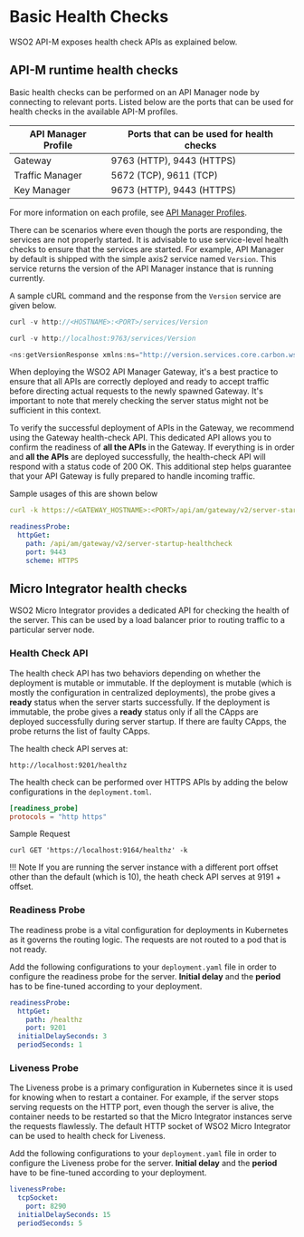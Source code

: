 # Basic Health Checks

WSO2 API-M exposes health check APIs as explained below.

## API-M runtime health checks

Basic health checks can be performed on an API Manager node by connecting to relevant ports. Listed below are the ports that can be used for health checks in the available API-M profiles.

| API Manager Profile | Ports that can be used for health checks |
|---------------------|------------------------------------------|
| Gateway             | 9763 (HTTP), 9443 (HTTPS)                |
| Traffic Manager     | 5672 (TCP), 9611 (TCP)       |
| Key Manager         | 9673 (HTTP), 9443 (HTTPS)                |

For more information on each profile, see [API Manager Profiles]({{base_path}}/install-and-setup/setup/distributed-deployment/product-profiles).

There can be scenarios where even though the ports are responding, the services are not properly started. It is advisable to use service-level health checks to ensure that the services are started. For example, API Manager by default is shipped with the simple axis2 service named `Version`. This service returns the version of the API Manager instance that is running currently.

A sample cURL command and the response from the `Version` service are given below.

``` java tab="Format"
curl -v http://<HOSTNAME>:<PORT>/services/Version
```

``` java tab="Example"
curl -v http://localhost:9763/services/Version
```

``` java tab="Response"
<ns:getVersionResponse xmlns:ns="http://version.services.core.carbon.wso2.org"><return>WSO2 API Manager-4.0.0</return></ns:getVersionResponse>
```

When deploying the WSO2 API Manager Gateway, it's a best practice to ensure that all APIs are correctly deployed and ready to accept traffic before directing actual requests to the newly spawned Gateway. It's important to note that merely checking the server status might not be sufficient in this context.

To verify the successful deployment of APIs in the Gateway, we recommend using the Gateway health-check API. This dedicated API allows you to confirm the readiness of **all the APIs** in the Gateway. If everything is in order and **all the APIs** are deployed successfully, the health-check API will respond with a status code of 200 OK. This additional step helps guarantee that your API Gateway is fully prepared to handle incoming traffic.

Sample usages of this are shown below

``` yaml tab="cURL"
curl -k https://<GATEWAY_HOSTNAME>:<PORT>/api/am/gateway/v2/server-startup-healthcheck
```

``` yaml tab="Kubernetes"
readinessProbe:
  httpGet:
    path: /api/am/gateway/v2/server-startup-healthcheck
    port: 9443
    scheme: HTTPS
```

## Micro Integrator health checks

WSO2 Micro Integrator provides a dedicated API for checking the health of the server. This can be used by a load 
balancer prior to routing traffic to a particular server node.

### Health Check API

The health check API has two behaviors depending on whether the deployment is mutable or immutable. If the deployment 
is mutable (which is mostly the configuration in centralized deployments), the probe gives a **ready** status when the 
server starts successfully. If the deployment is immutable, the probe gives a **ready** status only if all the CApps 
are deployed successfully during server startup. If there are faulty CApps, the probe returns the list of faulty CApps. 

The health check API serves at:

`http://localhost:9201/healthz`

The health check can be performed over HTTPS APIs by adding the below configurations in the `deployment.toml`.

```toml
[readiness_probe]
protocols = "http https"
```

Sample Request

```curl
curl GET 'https://localhost:9164/healthz' -k
```

!!! Note
    If you are running the server instance with a different port offset other than the default (which is 10), the heath
    check API serves at 9191 + offset.  

### Readiness Probe

The readiness probe is a vital configuration for deployments in Kubernetes as it governs the routing logic. The requests 
are not routed to a pod that is not ready.

Add the following configurations to your `deployment.yaml` file in order to configure the readiness probe for
the server. **Initial delay** and the **period** has to be fine-tuned according to your deployment.

```yaml
readinessProbe:
  httpGet:
    path: /healthz
    port: 9201
  initialDelaySeconds: 3
  periodSeconds: 1
```

### Liveness Probe

The Liveness probe is a primary configuration in Kubernetes since it is used for knowing when to restart a container. For 
example, if the server stops serving requests on the HTTP port, even though the server is alive, the container needs to 
be restarted so that the Micro Integrator instances serve the requests flawlessly. The default HTTP socket of WSO2 Micro 
Integrator can be used to health check for Liveness.

Add the following configurations to your `deployment.yaml` file in order to configure the Liveness probe for
the server. **Initial delay** and the **period** have to be fine-tuned according to your deployment.

```yaml
livenessProbe:
  tcpSocket:
    port: 8290
  initialDelaySeconds: 15
  periodSeconds: 5
```
